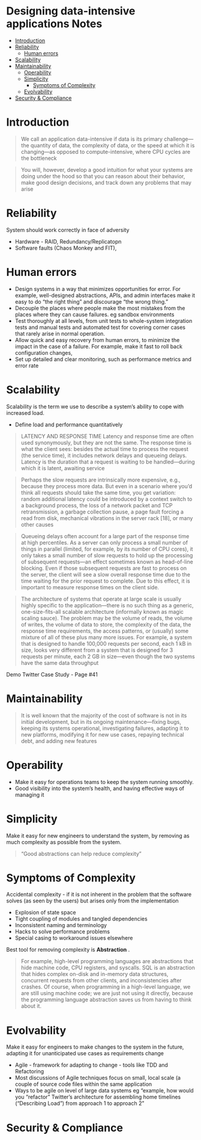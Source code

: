 Designing data-intensive applications Notes
============================================
- [Introduction](#introduction)
- [Reliability](#reliability)
  - [Human errors](#human-errors)
- [Scalability](#scalability)
- [Maintainability](#maintainability)
  - [Operability](#operability)
  - [Simplicity](#simplicity)
    - [Symptoms of Complexity](#symptoms-of-complexity)
  - [Evolvability](#evolvability)
- [Security & Compliance](#security---compliance)

Introduction
==============
> We call an application data-intensive if data is its primary challenge—the quantity of data, the complexity of data, or the speed at which it is changing—as opposed to compute-intensive, where CPU cycles are the bottleneck

> You will, however, develop a good intuition for what your systems are doing under the hood so that you can reason about their behavior, make good design decisions, and track down any problems that may arise

Reliability
============
System should work correctly in face of adversity 
* Hardware - RAID, Redundancy/Replicatopn
* Software faults (Chaos Monkey and FIT), 

Human errors
============
* Design systems in a way that minimizes opportunities for error. For example, well-designed abstractions, APIs, and admin interfaces make it easy to do “the right thing” and discourage “the wrong thing.”
* Decouple the places where people make the most mistakes from the places where they can cause failures. eg sandbox environments
* Test thoroughly at all levels, from unit tests to whole-system integration tests and manual tests and automated test for covering corner cases that rarely arise in normal operation.
* Allow quick and easy recovery from human errors, to minimize the impact in the case of a failure. For example, make it fast to roll back configuration changes,
* Set up detailed and clear monitoring, such as performance metrics and error rate


Scalability
============
Scalability is the term we use to describe a system’s ability to cope with increased load.

* Define load and performance quantitatively

> LATENCY AND RESPONSE TIME
Latency and response time are often used synonymously, but they are not the same. The response time is what the client sees: besides the actual time to process the request (the service time), it includes network delays and queueing delays. Latency is the duration that a request is waiting to be handled—during which it is latent, awaiting service

> Perhaps the slow requests are intrinsically more expensive, e.g., because they process more data. But even in a scenario where you’d think all requests should take the same time, you get variation: random additional latency could be introduced by a context switch to a background process, the loss of a network packet and TCP retransmission, a garbage collection pause, a page fault forcing a read from disk, mechanical vibrations in the server rack [18], or many other causes

> Queueing delays often account for a large part of the response time at high percentiles. As a server can only process a small number of things in parallel (limited, for example, by its number of CPU cores), it only takes a small number of slow requests to hold up the processing of subsequent requests—an effect sometimes known as head-of-line blocking. Even if those subsequent requests are fast to process on the server, the client will see a slow overall response time due to the time waiting for the prior request to complete. Due to this effect, it is important to measure response times on the client side.

> The architecture of systems that operate at large scale is usually highly specific to the application—there is no such thing as a generic, one-size-fits-all scalable architecture (informally known as magic scaling sauce). The problem may be the volume of reads, the volume of writes, the volume of data to store, the complexity of the data, the response time requirements, the access patterns, or (usually) some mixture of all of these plus many more issues.
For example, a system that is designed to handle 100,000 requests per second, each 1 kB in size, looks very different from a system that is designed for 3 requests per minute, each 2 GB in size—even though the two systems have the same data throughput

Demo Twitter Case Study - Page #41

Maintainability
================
> It is well known that the majority of the cost of software is not in its initial development, but in its ongoing maintenance—fixing bugs, keeping its systems operational, investigating failures, adapting it to new platforms, modifying it for new use cases, repaying technical debt, and adding new features

Operability
============
* Make it easy for operations teams to keep the system running smoothly.
* Good visibility into the system’s health, and having effective ways of managing it

Simplicity
===========
Make it easy for new engineers to understand the system, by removing as much complexity as possible from the system.
> “Good abstractions can help reduce complexity”

Symptoms of Complexity
======================
Accidental complexity - if it is not inherent in the problem that the software solves (as seen by the users) but arises only from the implementation
* Explosion of state space
* Tight coupling of modules and tangled dependencies
* Inconsistent naming and terminology
* Hacks to solve performance problems
* Special casing to workaround issues elsewhere

Best tool for removing complexity is **Abstraction** .
> For example, high-level programming languages are abstractions that hide machine code, CPU registers, and syscalls. SQL is an abstraction that hides complex on-disk and in-memory data structures, concurrent requests from other clients, and inconsistencies after crashes. Of course, when programming in a high-level language, we are still using machine code; we are just not using it directly, because the programming language abstraction saves us from having to think about it.


Evolvability
=============
Make it easy for engineers to make changes to the system in the future, adapting it for unanticipated use cases as requirements change
* Agile - framework for adapting to change - tools like TDD and Refactoring
* Most discussions of Agile techniques focus on small, local scale (a couple of source code files within the same application
* Ways to be agile on level of large data systems eg “example, how would you “refactor” Twitter’s architecture for assembling home timelines (“Describing Load”) from approach 1 to approach 2”

Security & Compliance
=====================



